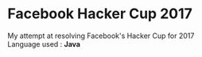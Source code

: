 # Facebook Hacker Cup 2017

My attempt at resolving Facebook's Hacker Cup for 2017  
Language used : __Java__
